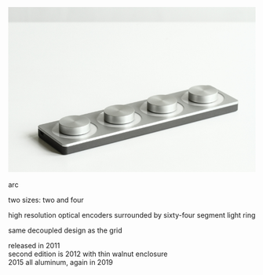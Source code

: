 ![](image/arc-2019.jpg)

arc

two sizes: two and four

high resolution optical encoders surrounded by sixty-four segment light ring

same decoupled design as the grid

released in 2011  
second edition is 2012 with thin walnut enclosure  
2015 all aluminum, again in 2019

